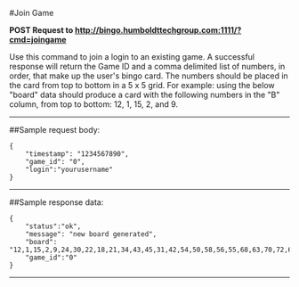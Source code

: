 #Join Game

**POST Request to http://bingo.humboldttechgroup.com:1111/?cmd=joingame**

Use this command to join a login to an existing game. A successful response will return the Game ID and a comma delimited list of numbers, in order, that make up the user's bingo card. The numbers should be placed in the card from top to bottom in a 5 x 5 grid. For example: using the below "board" data should produce a card with the following numbers in the "B" column, from top to bottom: 12, 1, 15, 2, and 9.
* * *

##Sample request body: 

	{  
 		"timestamp": "1234567890",  
 		"game_id": "0",  
 		"login":"yourusername"  
	}
* * *

##Sample response data:

	{  
		"status":"ok",  
 		"message": "new board generated",  
 		"board": "12,1,15,2,9,24,30,22,18,21,34,43,45,31,42,54,50,58,56,55,68,63,70,72,62",  
 		"game_id":"0"  
	}
* * *